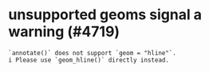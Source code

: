 # unsupported geoms signal a warning (#4719)

    `annotate()` does not support `geom = "hline"`.
    i Please use `geom_hline()` directly instead.

